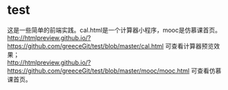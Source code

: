 # test
这是一些简单的前端实践。cal.html是一个计算器小程序，mooc是仿慕课首页。<br>
http://htmlpreview.github.io/?https://github.com/greeceGit/test/blob/master/cal.html 可查看计算器预览效果；<br>
http://htmlpreview.github.io/?https://github.com/greeceGit/test/blob/master/mooc/mooc.html 可查看仿慕课首页。
